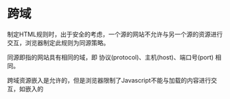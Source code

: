 # 跨域
制定HTML规则时，出于安全的考虑，一个源的网站不允许与另一个源的资源进行交互，浏览器制定此规则为同源策略。

同源即指的网站具有相同的域，即 协议(protocol)、主机(host)、端口号(port) 相同。

跨域资源嵌入是允许的，但是浏览器限制了Javascript不能与加载的内容进行交互，如嵌入的<script>、<img>、<link>、<iframe>等。

## 受限的场景
- XHR请求不能发送。
- 无法对跨域请求的资源进行修改。
- 不同源的Cookie、LocalStorage无法读取。

## 跨域解决方案
### JSONP跨域请求数据
由于```<script>```可以对跨域资源进行请求，于是可以对DOM动态地append一个```<script>```并添加src且携带一个callback函数名,待请求完成后调用callback。
```
//前端
function jsonpHandle(data){console.log(data);} //首先定义函数，请求完成后会携带参数调用函数
var url = "http://127.0.0.1/test.php?callback=jsonpHandle";
var obj = $('<script><\/script>');
obj.attr("src",url);
$("body").append(obj); // 动态地添加一个script
```
```
// 后端配合实现
$data = ["a" => 1, "b" => 2];
$callback = $_GET['callback'];
return $callback."(".json_encode($data).")";

```

### CORS跨域
对于简单请求，浏览器会直接发送CORS请求，具体说来就是在header中加入origin请求头字段。同样，在响应头中，返回服务器设置的相关CORS头部字段，Access-Control-Allow-Origin字段为允许跨域请求的源。请求时浏览器在请求头的Origin中说明请求的源，服务器收到后发现允许该源跨域请求，则会成功返回。
对于非简单请求，浏览器会自动先发送一个options请求，如果发现服务器支持该请求，则会将真正的请求发送到后端，反之，如果浏览器发现服务端并不支持该请求，则会在控制台抛出错误。
```
   // 后端设置
   //响应头 Response Headers
   header('Content-Type: text/html;charset=utf-8');
   header('Access-Control-Allow-Origin:http://localhost:8080'); // *代表允许任何网址请求
   header('Access-Control-Allow-Methods:POST,GET'); // 允许请求的类型
   header('Access-Control-Allow-Credentials: true'); // 设置是否允许发送 cookies
   header('Access-Control-Allow-Headers: Content-Type,Origin,Refer'); // 允许自定义请求头的字段 

```

### Nginx代理
通过代理的手段，监听同一端口添加不同路径实现不同服务的跨域访问。
```
location  /test
{
    proxy_pass   http://127.0.0.1:81;
}

```
> 也可以使用Node中间件代理(两次跨域)